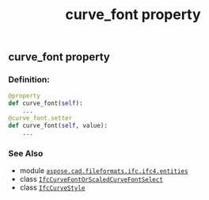 ﻿---
title: curve_font property
second_title: Aspose.CAD for Python via .NET API References
description: 
type: docs
weight: 50
url: /python-net/aspose.cad.fileformats.ifc.ifc4.entities/ifccurvestyle/curve_font/
is_root: false
---

## curve_font property

### Definition:
```python
@property
def curve_font(self):
    ...
@curve_font.setter
def curve_font(self, value):
    ...
```

### See Also
* module [`aspose.cad.fileformats.ifc.ifc4.entities`](../../)
* class [`IfcCurveFontOrScaledCurveFontSelect`](/cad/python-net/aspose.cad.fileformats.ifc.ifc4.types/ifccurvefontorscaledcurvefontselect)
* class [`IfcCurveStyle`](/cad/python-net/aspose.cad.fileformats.ifc.ifc4.entities/ifccurvestyle)
